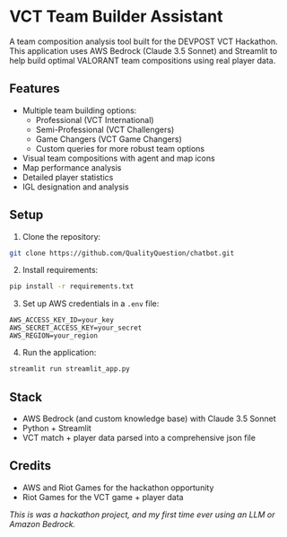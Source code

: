 # VCT Team Builder Assistant

A team composition analysis tool built for the DEVPOST VCT Hackathon. This application uses AWS Bedrock (Claude 3.5 Sonnet) and Streamlit to help build optimal VALORANT team compositions using real player data.

## Features

- Multiple team building options:
  - Professional (VCT International)
  - Semi-Professional (VCT Challengers)
  - Game Changers (VCT Game Changers)
  - Custom queries for more robust team options
- Visual team compositions with agent and map icons
- Map performance analysis
- Detailed player statistics
- IGL designation and analysis

## Setup

1. Clone the repository:
```bash
git clone https://github.com/QualityQuestion/chatbot.git
```

2. Install requirements:
```bash
pip install -r requirements.txt
```

3. Set up AWS credentials in a `.env` file:
```env
AWS_ACCESS_KEY_ID=your_key
AWS_SECRET_ACCESS_KEY=your_secret
AWS_REGION=your_region
```

4. Run the application:
```bash
streamlit run streamlit_app.py
```

## Stack

- AWS Bedrock (and custom knowledge base) with Claude 3.5 Sonnet
- Python + Streamlit
- VCT match + player data parsed into a comprehensive json file

## Credits

- AWS and Riot Games for the hackathon opportunity
- Riot Games for the VCT game + player data


*This is was a hackathon project, and my first time ever using an LLM or Amazon Bedrock.*